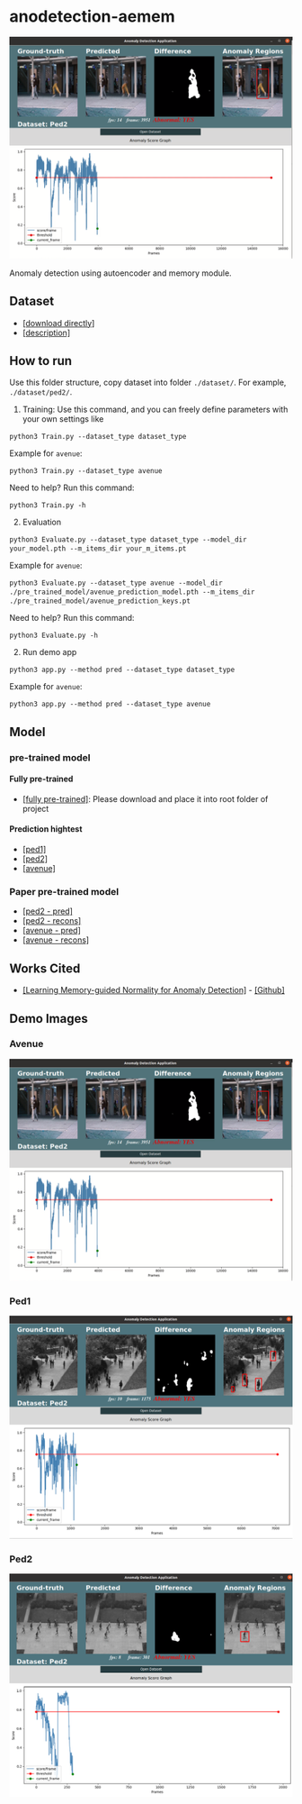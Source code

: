 # anodetection-aemem

![image](./demo_images/avenue_demo.png)

Anomaly detection using autoencoder and memory module.

## Dataset

-   [[download directly]](http://101.32.75.151:8181/dataset/)
-   [[description]](https://github.com/StevenLiuWen/ano_pred_cvpr2018)

## How to run

Use this folder structure, copy dataset into folder `./dataset/`. For example, `./dataset/ped2/`.

1. Training: Use this command, and you can freely define parameters with your own settings like

```
python3 Train.py --dataset_type dataset_type
```

Example for `avenue`:

```
python3 Train.py --dataset_type avenue
```

Need to help? Run this command:

```
python3 Train.py -h
```

2. Evaluation

```
python3 Evaluate.py --dataset_type dataset_type --model_dir your_model.pth --m_items_dir your_m_items.pt
```

Example for `avenue`:

```
python3 Evaluate.py --dataset_type avenue --model_dir ./pre_trained_model/avenue_prediction_model.pth --m_items_dir ./pre_trained_model/avenue_prediction_keys.pt
```

Need to help? Run this command:

```
python3 Evaluate.py -h
```

2. Run demo app

```
python3 app.py --method pred --dataset_type dataset_type
```

Example for `avenue`:

```
python3 app.py --method pred --dataset_type avenue
```

## Model

### pre-trained model

#### Fully pre-trained

-   [[fully pre-trained]](https://drive.google.com/drive/folders/1nP1O9YaZ3TW_CraeI9iuFggKc6Kl324L?usp=sharing): Please download and place it into root folder of project

#### Prediction hightest

-   [[ped1]](https://drive.google.com/file/d/1qMFZ2umfqJTh6vw6KjrW9dbj0fRy0A-Z/view?usp=sharing)
-   [[ped2]](https://drive.google.com/file/d/1luwmkFoFFJNqgLGJEA2MoUod71EfTuHf/view?usp=sharing)
-   [[avenue]](https://drive.google.com/file/d/1_scFKFs-pNlUsQ76t35206YiYzmM-izU/view?usp=sharing)

### Paper pre-trained model

-   [[ped2 - pred]](https://drive.google.com/file/d/14RHewQ1VtEpVmo4d9b5U0OgwL8PF2VYa/view)
-   [[ped2 - recons]](https://drive.google.com/file/d/1zsqKv0jZMejsuA-JuZoWwn_pg2fwxTW7/view)
-   [[avenue - pred]](https://drive.google.com/file/d/1sSntCNvgSzdHSsSGCbDmb49PemJ0K5p1/view)
-   [[avenue - recons]](https://drive.google.com/file/d/19UDRv-8JtClX4prParZRkLvGwYbLuGvc/view)

## Works Cited

-   [[Learning Memory-guided Normality for Anomaly Detection]](https://openaccess.thecvf.com/content_CVPR_2020/papers/Park_Learning_Memory-Guided_Normality_for_Anomaly_Detection_CVPR_2020_paper.pdf) - [[Github]](https://github.com/cvlab-yonsei/MNAD/tree/master)

## Demo Images

### Avenue

![image](./demo_images/avenue_demo.png)

### Ped1

![image](./demo_images/ped1_demo.png)

### Ped2

![image](./demo_images/ped2_demo.png)
